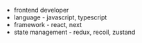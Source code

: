 - frontend developer
- language - javascript, typescript
- framework - react, next
- state management - redux, recoil, zustand
